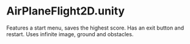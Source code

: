 # AirPlaneFlight2D.unity
Features a start menu, saves the highest score. Has an exit button and restart. Uses infinite image, ground and obstacles.
